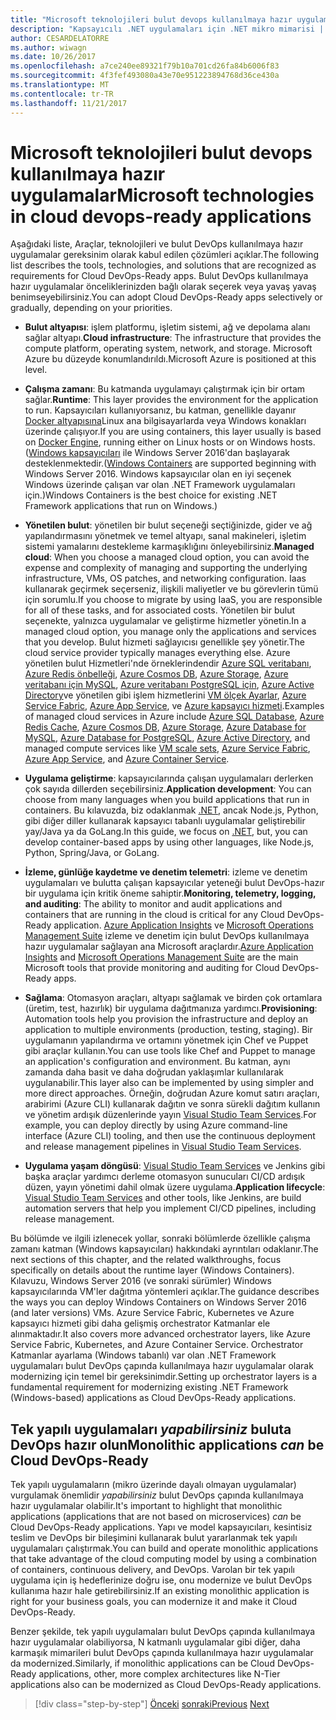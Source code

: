 ```yaml
---
title: "Microsoft teknolojileri bulut devops kullanılmaya hazır uygulamalar"
description: "Kapsayıcılı .NET uygulamaları için .NET mikro mimarisi | Microsoft teknolojileri bulut DevOps çapında kullanılmaya hazır uygulamalar"
author: CESARDELATORRE
ms.author: wiwagn
ms.date: 10/26/2017
ms.openlocfilehash: a7ce240ee89321f79b10a701cd26fa84b6006f83
ms.sourcegitcommit: 4f3fef493080a43e70e951223894768d36ce430a
ms.translationtype: MT
ms.contentlocale: tr-TR
ms.lasthandoff: 11/21/2017
---
```

# <a name="microsoft-technologies-in-cloud-devops-ready-applications"></a><span data-ttu-id="ddfaa-103">Microsoft teknolojileri bulut devops kullanılmaya hazır uygulamalar</span><span class="sxs-lookup"><span data-stu-id="ddfaa-103">Microsoft technologies in cloud devops-ready applications</span></span>

<span data-ttu-id="ddfaa-104">Aşağıdaki liste, Araçlar, teknolojileri ve bulut DevOps kullanılmaya hazır uygulamalar gereksinim olarak kabul edilen çözümleri açıklar.</span><span class="sxs-lookup"><span data-stu-id="ddfaa-104">The following list describes the tools, technologies, and solutions that are recognized as requirements for Cloud DevOps-Ready apps.</span></span> <span data-ttu-id="ddfaa-105">Bulut DevOps kullanılmaya hazır uygulamalar önceliklerinizden bağlı olarak seçerek veya yavaş yavaş benimseyebilirsiniz.</span><span class="sxs-lookup"><span data-stu-id="ddfaa-105">You can adopt Cloud DevOps-Ready apps selectively or gradually, depending on your priorities.</span></span>

-   <span data-ttu-id="ddfaa-106">**Bulut altyapısı**: işlem platformu, işletim sistemi, ağ ve depolama alanı sağlar altyapı.</span><span class="sxs-lookup"><span data-stu-id="ddfaa-106">**Cloud infrastructure**: The infrastructure that provides the compute platform, operating system, network, and storage.</span></span> <span data-ttu-id="ddfaa-107">Microsoft Azure bu düzeyde konumlandırıldı.</span><span class="sxs-lookup"><span data-stu-id="ddfaa-107">Microsoft Azure is positioned at this level.</span></span>

-   <span data-ttu-id="ddfaa-108">**Çalışma zamanı**: Bu katmanda uygulamayı çalıştırmak için bir ortam sağlar.</span><span class="sxs-lookup"><span data-stu-id="ddfaa-108">**Runtime**: This layer provides the environment for the application to run.</span></span> <span data-ttu-id="ddfaa-109">Kapsayıcıları kullanıyorsanız, bu katman, genellikle dayanır [Docker altyapısına](https://docs.docker.com/engine/)Linux ana bilgisayarlarda veya Windows konakları üzerinde çalışıyor.</span><span class="sxs-lookup"><span data-stu-id="ddfaa-109">If you are using containers, this layer usually is based on [Docker Engine](https://docs.docker.com/engine/), running either on Linux hosts or on Windows hosts.</span></span> <span data-ttu-id="ddfaa-110">([Windows kapsayıcıları](https://docs.microsoft.com/virtualization/windowscontainers/about/) ile Windows Server 2016'dan başlayarak desteklenmektedir.</span><span class="sxs-lookup"><span data-stu-id="ddfaa-110">([Windows Containers](https://docs.microsoft.com/virtualization/windowscontainers/about/) are supported beginning with Windows Server 2016.</span></span> <span data-ttu-id="ddfaa-111">Windows kapsayıcılar olan en iyi seçenek Windows üzerinde çalışan var olan .NET Framework uygulamaları için.)</span><span class="sxs-lookup"><span data-stu-id="ddfaa-111">Windows Containers is the best choice for existing .NET Framework applications that run on Windows.)</span></span>

-   <span data-ttu-id="ddfaa-112">**Yönetilen bulut**: yönetilen bir bulut seçeneği seçtiğinizde, gider ve ağ yapılandırmasını yönetmek ve temel altyapı, sanal makineleri, işletim sistemi yamalarını destekleme karmaşıklığını önleyebilirsiniz.</span><span class="sxs-lookup"><span data-stu-id="ddfaa-112">**Managed cloud**: When you choose a managed cloud option, you can avoid the expense and complexity of managing and supporting the underlying infrastructure, VMs, OS patches, and networking configuration.</span></span> <span data-ttu-id="ddfaa-113">Iaas kullanarak geçirmek seçerseniz, ilişkili maliyetler ve bu görevlerin tümü için sorumlu.</span><span class="sxs-lookup"><span data-stu-id="ddfaa-113">If you choose to migrate by using IaaS, you are responsible for all of these tasks, and for associated costs.</span></span> <span data-ttu-id="ddfaa-114">Yönetilen bir bulut seçenekte, yalnızca uygulamalar ve geliştirme hizmetler yönetin.</span><span class="sxs-lookup"><span data-stu-id="ddfaa-114">In a managed cloud option, you manage only the applications and services that you develop.</span></span> <span data-ttu-id="ddfaa-115">Bulut hizmeti sağlayıcısı genellikle şey yönetir.</span><span class="sxs-lookup"><span data-stu-id="ddfaa-115">The cloud service provider typically manages everything else.</span></span> <span data-ttu-id="ddfaa-116">Azure yönetilen bulut Hizmetleri'nde örneklerindendir [Azure SQL veritabanı](https://azure.microsoft.com/services/sql-database), [Azure Redis önbelleği](https://azure.microsoft.com/services/cache/), [Azure Cosmos DB](https://azure.microsoft.com/services/cosmos-db/), [Azure Storage](https://azure.microsoft.com/services/storage/), [Azure veritabanı için MySQL](https://azure.microsoft.com/services/mysql/), [Azure veritabanı PostgreSQL için](https://azure.microsoft.com/services/postgresql/), [Azure Active Directory](https://azure.microsoft.com/services/active-directory/)ve yönetilen gibi işlem hizmetlerini [VM ölçek Ayarlar](https://azure.microsoft.com/services/virtual-machine-scale-sets/), [Azure Service Fabric](https://azure.microsoft.com/services/service-fabric/), [Azure App Service](https://azure.microsoft.com/services/app-service/), ve [Azure kapsayıcı hizmeti](https://azure.microsoft.com/services/container-service/).</span><span class="sxs-lookup"><span data-stu-id="ddfaa-116">Examples of managed cloud services in Azure include [Azure SQL Database](https://azure.microsoft.com/services/sql-database), [Azure Redis Cache](https://azure.microsoft.com/services/cache/), [Azure Cosmos DB](https://azure.microsoft.com/services/cosmos-db/), [Azure Storage](https://azure.microsoft.com/services/storage/), [Azure Database for MySQL](https://azure.microsoft.com/services/mysql/), [Azure Database for PostgreSQL](https://azure.microsoft.com/services/postgresql/), [Azure Active Directory](https://azure.microsoft.com/services/active-directory/), and managed compute services like [VM scale sets](https://azure.microsoft.com/services/virtual-machine-scale-sets/), [Azure Service Fabric](https://azure.microsoft.com/services/service-fabric/), [Azure App Service](https://azure.microsoft.com/services/app-service/), and [Azure Container Service](https://azure.microsoft.com/services/container-service/).</span></span>

-   <span data-ttu-id="ddfaa-117">**Uygulama geliştirme**: kapsayıcılarında çalışan uygulamaları derlerken çok sayıda dillerden seçebilirsiniz.</span><span class="sxs-lookup"><span data-stu-id="ddfaa-117">**Application development**: You can choose from many languages when you build applications that run in containers.</span></span> <span data-ttu-id="ddfaa-118">Bu kılavuzda, biz odaklanmak [.NET](https://www.microsoft.com/net), ancak Node.js, Python, gibi diğer diller kullanarak kapsayıcı tabanlı uygulamalar geliştirebilir yay/Java ya da GoLang.</span><span class="sxs-lookup"><span data-stu-id="ddfaa-118">In this guide, we focus on [.NET](https://www.microsoft.com/net), but, you can develop container-based apps by using other languages, like Node.js, Python, Spring/Java, or GoLang.</span></span>

-   <span data-ttu-id="ddfaa-119">**İzleme, günlüğe kaydetme ve denetim telemetri**: izleme ve denetim uygulamaları ve bulutta çalışan kapsayıcılar yeteneği bulut DevOps-hazır bir uygulama için kritik öneme sahiptir.</span><span class="sxs-lookup"><span data-stu-id="ddfaa-119">**Monitoring, telemetry, logging, and auditing**: The ability to monitor and audit applications and containers that are running in the cloud is critical for any Cloud DevOps-Ready application.</span></span> <span data-ttu-id="ddfaa-120">[Azure Application Insights](https://azure.microsoft.com/services/application-insights/) ve [Microsoft Operations Management Suite](https://www.microsoft.com/cloud-platform/operations-management-suite) izleme ve denetim için bulut DevOps kullanılmaya hazır uygulamalar sağlayan ana Microsoft araçlardır.</span><span class="sxs-lookup"><span data-stu-id="ddfaa-120">[Azure Application Insights](https://azure.microsoft.com/services/application-insights/) and [Microsoft Operations Management Suite](https://www.microsoft.com/cloud-platform/operations-management-suite) are the main Microsoft tools that provide monitoring and auditing for Cloud DevOps-Ready apps.</span></span>

-   <span data-ttu-id="ddfaa-121">**Sağlama**: Otomasyon araçları, altyapı sağlamak ve birden çok ortamlara (üretim, test, hazırlık) bir uygulama dağıtmanıza yardımcı.</span><span class="sxs-lookup"><span data-stu-id="ddfaa-121">**Provisioning**: Automation tools help you provision the infrastructure and deploy an application to multiple environments (production, testing, staging).</span></span> <span data-ttu-id="ddfaa-122">Bir uygulamanın yapılandırma ve ortamını yönetmek için Chef ve Puppet gibi araçlar kullanın.</span><span class="sxs-lookup"><span data-stu-id="ddfaa-122">You can use tools like Chef and Puppet to manage an application's configuration and environment.</span></span> <span data-ttu-id="ddfaa-123">Bu katman, aynı zamanda daha basit ve daha doğrudan yaklaşımlar kullanılarak uygulanabilir.</span><span class="sxs-lookup"><span data-stu-id="ddfaa-123">This layer also can be implemented by using simpler and more direct approaches.</span></span> <span data-ttu-id="ddfaa-124">Örneğin, doğrudan Azure komut satırı araçları, arabirimi (Azure CLI) kullanarak dağıtın ve sonra sürekli dağıtım kullanın ve yönetim ardışık düzenlerinde yayın [Visual Studio Team Services](https://www.visualstudio.com/team-services/).</span><span class="sxs-lookup"><span data-stu-id="ddfaa-124">For example, you can deploy directly by using Azure command-line interface (Azure CLI) tooling, and then use the continuous deployment and release management pipelines in [Visual Studio Team Services](https://www.visualstudio.com/team-services/).</span></span>

-   <span data-ttu-id="ddfaa-125">**Uygulama yaşam döngüsü**: [Visual Studio Team Services](https://www.visualstudio.com/team-services/) ve Jenkins gibi başka araçlar yardımcı derleme otomasyon sunucuları CI/CD ardışık düzen, yayın yönetimi dahil olmak üzere uygulama.</span><span class="sxs-lookup"><span data-stu-id="ddfaa-125">**Application lifecycle**: [Visual Studio Team Services](https://www.visualstudio.com/team-services/) and other tools, like Jenkins, are build automation servers that help you implement CI/CD pipelines, including release management.</span></span>

<span data-ttu-id="ddfaa-126">Bu bölümde ve ilgili izlenecek yollar, sonraki bölümlerde özellikle çalışma zamanı katman (Windows kapsayıcıları) hakkındaki ayrıntıları odaklanır.</span><span class="sxs-lookup"><span data-stu-id="ddfaa-126">The next sections of this chapter, and the related walkthroughs, focus specifically on details about the runtime layer (Windows Containers).</span></span> <span data-ttu-id="ddfaa-127">Kılavuzu, Windows Server 2016 (ve sonraki sürümler) Windows kapsayıcılarında VM'ler dağıtma yöntemleri açıklar.</span><span class="sxs-lookup"><span data-stu-id="ddfaa-127">The guidance describes the ways you can deploy Windows Containers on Windows Server 2016 (and later versions) VMs.</span></span> <span data-ttu-id="ddfaa-128">Azure Service Fabric, Kubernetes ve Azure kapsayıcı hizmeti gibi daha gelişmiş orchestrator Katmanlar ele alınmaktadır.</span><span class="sxs-lookup"><span data-stu-id="ddfaa-128">It also covers more advanced orchestrator layers, like Azure Service Fabric, Kubernetes, and Azure Container Service.</span></span> <span data-ttu-id="ddfaa-129">Orchestrator Katmanlar ayarlama (Windows tabanlı) var olan .NET Framework uygulamaları bulut DevOps çapında kullanılmaya hazır uygulamalar olarak modernizing için temel bir gereksinimdir.</span><span class="sxs-lookup"><span data-stu-id="ddfaa-129">Setting up orchestrator layers is a fundamental requirement for modernizing existing .NET Framework (Windows-based) applications as Cloud DevOps-Ready applications.</span></span>

## <a name="monolithic-applications-can-be-cloud-devops-ready"></a><span data-ttu-id="ddfaa-130">Tek yapılı uygulamaları *yapabilirsiniz* buluta DevOps hazır olun</span><span class="sxs-lookup"><span data-stu-id="ddfaa-130">Monolithic applications *can* be Cloud DevOps-Ready</span></span>

<span data-ttu-id="ddfaa-131">Tek yapılı uygulamaların (mikro üzerinde dayalı olmayan uygulamalar) vurgulamak önemlidir *yapabilirsiniz* bulut DevOps çapında kullanılmaya hazır uygulamalar olabilir.</span><span class="sxs-lookup"><span data-stu-id="ddfaa-131">It's important to highlight that monolithic applications (applications that are not based on microservices) *can* be Cloud DevOps-Ready applications.</span></span> <span data-ttu-id="ddfaa-132">Yapı ve model kapsayıcıları, kesintisiz teslim ve DevOps bir bileşimini kullanarak bulut yararlanmak tek yapılı uygulamaları çalıştırmak.</span><span class="sxs-lookup"><span data-stu-id="ddfaa-132">You can build and operate monolithic applications that take advantage of the cloud computing model by using a combination of containers, continuous delivery, and DevOps.</span></span> <span data-ttu-id="ddfaa-133">Varolan bir tek yapılı uygulama için iş hedeflerinize doğru ise, onu modernize ve bulut DevOps kullanıma hazır hale getirebilirsiniz.</span><span class="sxs-lookup"><span data-stu-id="ddfaa-133">If an existing monolithic application is right for your business goals, you can modernize it and make it Cloud DevOps-Ready.</span></span>

<span data-ttu-id="ddfaa-134">Benzer şekilde, tek yapılı uygulamaları bulut DevOps çapında kullanılmaya hazır uygulamalar olabiliyorsa, N katmanlı uygulamalar gibi diğer, daha karmaşık mimarileri bulut DevOps çapında kullanılmaya hazır uygulamalar da modernized.</span><span class="sxs-lookup"><span data-stu-id="ddfaa-134">Similarly, if monolithic applications can be Cloud DevOps-Ready applications, other, more complex architectures like N-Tier applications also can be modernized as Cloud DevOps-Ready applications.</span></span>

>[!div class="step-by-step"]
<span data-ttu-id="ddfaa-135">[Önceki](reasons-to-lift-and-shift-existing-net-apps-to-cloud-devops-ready-applications.md)
[sonraki](what-about-cloud-optimized-applications.md)</span><span class="sxs-lookup"><span data-stu-id="ddfaa-135">[Previous](reasons-to-lift-and-shift-existing-net-apps-to-cloud-devops-ready-applications.md)
[Next](what-about-cloud-optimized-applications.md)</span></span>

